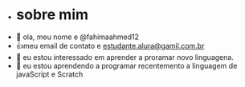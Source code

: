 - # sobre mim
- 👋 ola, meu nome e @fahimaahmed12
- 👍meu email de contato e estudante.alura@gamil.com.br
- 👀 eu estou interessado em aprender a proramar novo linguagena.
- 🌱 eu estou aprendendo a programar recentemento a linguagem de javaScript e Scratch
